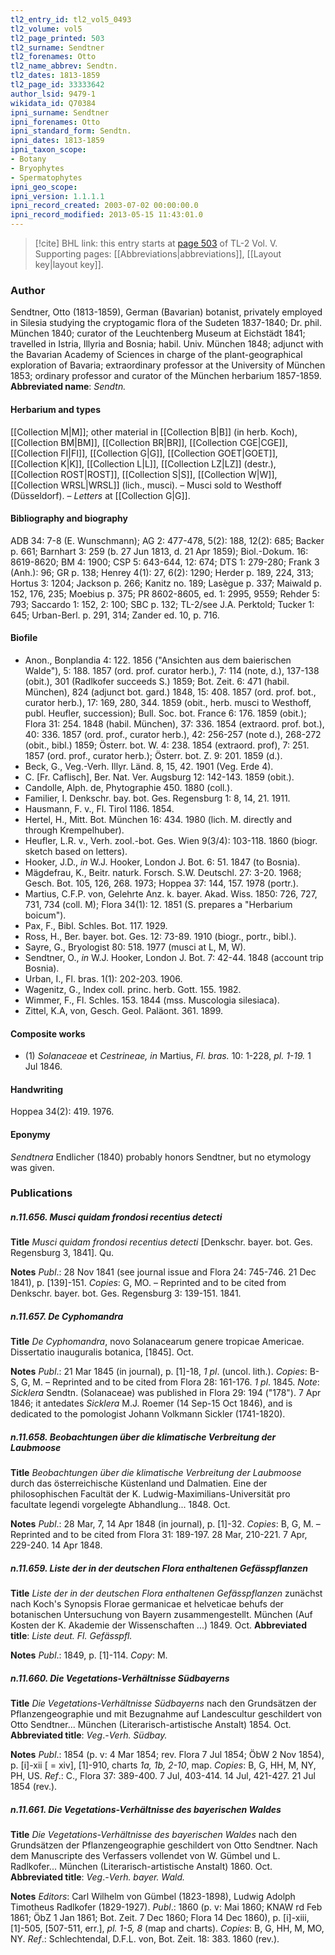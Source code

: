 ```yaml
---
tl2_entry_id: tl2_vol5_0493
tl2_volume: vol5
tl2_page_printed: 503
tl2_surname: Sendtner
tl2_forenames: Otto
tl2_name_abbrev: Sendtn.
tl2_dates: 1813-1859
tl2_page_id: 33333642
author_lsid: 9479-1
wikidata_id: Q70384
ipni_surname: Sendtner
ipni_forenames: Otto
ipni_standard_form: Sendtn.
ipni_dates: 1813-1859
ipni_taxon_scope: 
- Botany
- Bryophytes
- Spermatophytes
ipni_geo_scope: 
ipni_version: 1.1.1.1
ipni_record_created: 2003-07-02 00:00:00.0
ipni_record_modified: 2013-05-15 11:43:01.0
---
```



> [!cite] BHL link: this entry starts at [page 503](https://www.biodiversitylibrary.org/page/33333642) of TL-2 Vol. V.
> Supporting pages: [[Abbreviations|abbreviations]], [[Layout key|layout key]].

### Author

Sendtner, Otto (1813-1859), German (Bavarian) botanist, privately employed in Silesia studying the cryptogamic flora of the Sudeten 1837-1840; Dr. phil. München 1840; curator of the Leuchtenberg Museum at Eichstädt 1841; travelled in Istria, Illyria and Bosnia; habil. Univ. München 1848; adjunct with the Bavarian Academy of Sciences in charge of the plant-geographical exploration of Bavaria; extraordinary professor at the University of München 1853; ordinary professor and curator of the München herbarium 1857-1859. 
**Abbreviated name**: *Sendtn.*

#### Herbarium and types

[[Collection M|M]]; other material in [[Collection B|B]] (in herb. Koch), [[Collection BM|BM]], [[Collection BR|BR]], [[Collection CGE|CGE]], [[Collection FI|FI]], [[Collection G|G]], [[Collection GOET|GOET]], [[Collection K|K]], [[Collection L|L]], [[Collection LZ|LZ]] (destr.), [[Collection ROST|ROST]], [[Collection S|S]], [[Collection W|W]], [[Collection WRSL|WRSL]] (lich., musci). – Musci sold to Westhoff (Düsseldorf). – *Letters* at [[Collection G|G]].

#### Bibliography and biography

ADB 34: 7-8 (E. Wunschmann); AG 2: 477-478, 5(2): 188, 12(2): 685; Backer p. 661; Barnhart 3: 259 (b. 27 Jun 1813, d. 21 Apr 1859); Biol.-Dokum. 16: 8619-8620; BM 4: 1900; CSP 5: 643-644, 12: 674; DTS 1: 279-280; Frank 3 (Anh.): 96; GR p. 138; Henrey 4(1): 27, 6(2): 1290; Herder p. 189, 224, 313; Hortus 3: 1204; Jackson p. 266; Kanitz no. 189; Lasègue p. 337; Maiwald p. 152, 176, 235; Moebius p. 375; PR 8602-8605, ed. 1: 2995, 9559; Rehder 5: 793; Saccardo 1: 152, 2: 100; SBC p. 132; TL-2/see J.A. Perktold; Tucker 1: 645; Urban-Berl. p. 291, 314; Zander ed. 10, p. 716.

#### Biofile

- Anon., Bonplandia 4: 122. 1856 ("Ansichten aus dem baierischen Walde"), 5: 188. 1857 (ord. prof. curator herb.), 7: 114 (note, d.), 137-138 (obit.), 301 (Radlkofer succeeds S.) 1859; Bot. Zeit. 6: 471 (habil. München), 824 (adjunct bot. gard.) 1848, 15: 408. 1857 (ord. prof. bot., curator herb.), 17: 169, 280, 344. 1859 (obit., herb. musci to Westhoff, publ. Heufler, succession); Bull. Soc. bot. France 6: 176. 1859 (obit.); Flora 31: 254. 1848 (habil. München), 37: 336. 1854 (extraord. prof. bot.), 40: 336. 1857 (ord. prof., curator herb.), 42: 256-257 (note d.), 268-272 (obit., bibl.) 1859; Österr. bot. W. 4: 238. 1854 (extraord. prof), 7: 251. 1857 (ord. prof., curator herb.); Österr. bot. Z. 9: 201. 1859 (d.).
- Beck, G., Veg.-Verh. Illyr. Länd. 8, 15, 42. 1901 (Veg. Erde 4).
- C. \[Fr. Caflisch\], Ber. Nat. Ver. Augsburg 12: 142-143. 1859 (obit.).
- Candolle, Alph. de, Phytographie 450. 1880 (coll.).
- Familier, I. Denkschr. bay. bot. Ges. Regensburg 1: 8, 14, 21. 1911.
- Hausmann, F. v., Fl. Tirol 1186. 1854.
- Hertel, H., Mitt. Bot. München 16: 434. 1980 (lich. M. directly and through Krempelhuber).
- Heufler, L.R. v., Verh. zool.-bot. Ges. Wien 9(3/4): 103-118. 1860 (biogr. sketch based on letters).
- Hooker, J.D., *in* W.J. Hooker, London J. Bot. 6: 51. 1847 (to Bosnia).
- Mägdefrau, K., Beitr. naturk. Forsch. S.W. Deutschl. 27: 3-20. 1968; Gesch. Bot. 105, 126, 268. 1973; Hoppea 37: 144, 157. 1978 (portr.).
- Martius, C.F.P. von, Gelehrte Anz. k. bayer. Akad. Wiss. 1850: 726, 727, 731, 734 (coll. M); Flora 34(1): 12. 1851 (S. prepares a "Herbarium boicum").
- Pax, F., Bibl. Schles. Bot. 117. 1929.
- Ross, H., Ber. bayer. bot. Ges. 12: 73-89. 1910 (biogr., portr., bibl.).
- Sayre, G., Bryologist 80: 518. 1977 (musci at L, M, W).
- Sendtner, O., *in* W.J. Hooker, London J. Bot. 7: 42-44. 1848 (account trip Bosnia).
- Urban, I., Fl. bras. 1(1): 202-203. 1906.
- Wagenitz, G., Index coll. princ. herb. Gott. 155. 1982.
- Wimmer, F., Fl. Schles. 153. 1844 (mss. Muscologia silesiaca).
- Zittel, K.A, von, Gesch. Geol. Paläont. 361. 1899.

#### Composite works

- (1) *Solanaceae* et *Cestrineae, in* Martius, *Fl. bras.* 10: 1-228, *pl. 1-19.* 1 Jul 1846.

#### Handwriting

Hoppea 34(2): 419. 1976.

#### Eponymy

*Sendtnera* Endlicher (1840) probably honors Sendtner, but no etymology was given.

### Publications

##### n.11.656. Musci quidam frondosi recentius detecti

**Title**
*Musci quidam frondosi recentius detecti* \[Denkschr. bayer. bot. Ges. Regensburg 3, 1841\]. Qu.

**Notes**
*Publ*.: 28 Nov 1841 (see journal issue and Flora 24: 745-746. 21 Dec 1841), p. \[139\]-151.
*Copies*: G, MO. – Reprinted and to be cited from Denkschr. bayer. bot. Ges. Regensburg 3: 139-151. 1841.

##### n.11.657. De Cyphomandra

**Title**
*De Cyphomandra*, novo Solanacearum genere tropicae Americae. Dissertatio inauguralis botanica, \[1845\]. Oct.

**Notes**
*Publ*.: 21 Mar 1845 (in journal), p. \[1\]-18, *1 pl*. (uncol. lith.). *Copies*: B-S, G, M. – Reprinted and to be cited from Flora 28: 161-176. *1 pl*. 1845.
*Note*: *Sicklera* Sendtn. (Solanaceae) was published in Flora 29: 194 ("178"). 7 Apr 1846; it antedates *Sicklera* M.J. Roemer (14 Sep-15 Oct 1846), and is dedicated to the pomologist Johann Volkmann Sickler (1741-1820).

##### n.11.658. Beobachtungen über die klimatische Verbreitung der Laubmoose

**Title**
*Beobachtungen über die klimatische Verbreitung der Laubmoose* durch das österreichische Küstenland und Dalmatien. Eine der philosophischen Facultät der K. Ludwig-Maximilians-Universität pro facultate legendi vorgelegte Abhandlung... 1848. Oct.

**Notes**
*Publ*.: 28 Mar, 7, 14 Apr 1848 (in journal), p. \[1\]-32. *Copies*: B, G, M. –Reprinted and to be cited from Flora 31: 189-197. 28 Mar, 210-221. 7 Apr, 229-240. 14 Apr 1848.

##### n.11.659. Liste der in der deutschen Flora enthaltenen Gefässpflanzen

**Title**
*Liste der in der deutschen Flora enthaltenen Gefässpflanzen* zunächst nach Koch's Synopsis Florae germanicae et helveticae behufs der botanischen Untersuchung von Bayern zusammengestellt. München (Auf Kosten der K. Akademie der Wissenschaften ...) 1849. Oct.
**Abbreviated title**: *Liste deut. Fl. Gefässpfl.*

**Notes**
*Publ*.: 1849, p. \[1\]-114. *Copy*: M.

##### n.11.660. Die Vegetations-Verhältnisse Südbayerns

**Title**
*Die Vegetations-Verhältnisse Südbayerns* nach den Grundsätzen der Pflanzengeographie und mit Bezugnahme auf Landescultur geschildert von Otto Sendtner... München (Literarisch-artistische Anstalt) 1854. Oct.
**Abbreviated title**: *Veg*.-*Verh. Südbay.*

**Notes**
*Publ*.: 1854 (p. v: 4 Mar 1854; rev. Flora 7 Jul 1854; ÖbW 2 Nov 1854), p. \[i\]-xii \[ = xiv\], \[1\]-910, charts *1a, 1b, 2-10*, map. *Copies*: B, G, HH, M, NY, PH, US.
*Ref*.: C., Flora 37: 389-400. 7 Jul, 403-414. 14 Jul, 421-427. 21 Jul 1854 (rev.).

##### n.11.661. Die Vegetations-Verhältnisse des bayerischen Waldes

**Title**
*Die Vegetations-Verhältnisse des bayerischen Waldes* nach den Grundsätzen der Pflanzengeographie geschildert von Otto Sendtner. Nach dem Manuscripte des Verfassers vollendet von W. Gümbel und L. Radlkofer... München (Literarisch-artistische Anstalt) 1860. Oct.
**Abbreviated title**: *Veg*.-*Verh. bayer. Wald.*

**Notes**
*Editors*: Carl Wilhelm von Gümbel (1823-1898), Ludwig Adolph Timotheus Radlkofer (1829-1927).
*Publ*.: 1860 (p. v: Mai 1860; KNAW rd Feb 1861; ÖbZ 1 Jan 1861; Bot. Zeit. 7 Dec 1860; Flora 14 Dec 1860), p. \[i\]-xiii, \[1\]-505, \[507-511, err.\], *pl. 1-5, 8* (map and charts). *Copies*: B, G, HH, M, MO, NY.
*Ref*.: Schlechtendal, D.F.L. von, Bot. Zeit. 18: 383. 1860 (rev.).


